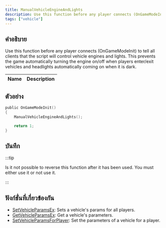 ```yaml
---
title: ManualVehicleEngineAndLights
description: Use this function before any player connects (OnGameModeInit) to tell all clients that the script will control vehicle engines and lights.
tags: ["vehicle"]
---
```


## คำอธิบาย

Use this function before any player connects (OnGameModeInit) to tell all clients that the script will control vehicle engines and lights. This prevents the game automatically turning the engine on/off when players enter/exit vehicles and headlights automatically coming on when it is dark.

| Name | Description |
| ---- | ----------- |


## ตัวอย่าง

```c
public OnGameModeInit()
{
    ManualVehicleEngineAndLights();

    return 1;
}
```

## บันทึก

:::tip

Is it not possible to reverse this function after it has been used. You must either use it or not use it.

:::

## ฟังก์ชั่นที่เกี่ยวข้องกัน

- [SetVehicleParamsEx](../functions/SetVehicleParamsEx.md): Sets a vehicle's params for all players.
- [GetVehicleParamsEx](../functions/GetVehicleParamsEx.md): Get a vehicle's parameters.
- [SetVehicleParamsForPlayer](../functions/SetVehicleParamsForPlayer.md): Set the parameters of a vehicle for a player.
